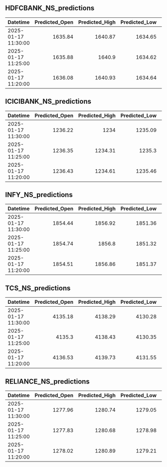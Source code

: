 ## HDFCBANK_NS_predictions
| Datetime            |   Predicted_Open |   Predicted_High |   Predicted_Low |   Predicted_Close |   Predicted_Volume |
|:--------------------|-----------------:|-----------------:|----------------:|------------------:|-------------------:|
| 2025-01-17 11:30:00 |          1635.84 |          1640.87 |         1634.65 |           1638.59 |            64169.3 |
| 2025-01-17 11:25:00 |          1635.88 |          1640.9  |         1634.62 |           1638.54 |            64127.9 |
| 2025-01-17 11:20:00 |          1636.08 |          1640.93 |         1634.64 |           1638.56 |            65191.2 |

## ICICIBANK_NS_predictions
| Datetime            |   Predicted_Open |   Predicted_High |   Predicted_Low |   Predicted_Close |   Predicted_Volume |
|:--------------------|-----------------:|-----------------:|----------------:|------------------:|-------------------:|
| 2025-01-17 11:30:00 |          1236.22 |          1234    |         1235.09 |           1238.31 |            71198.4 |
| 2025-01-17 11:25:00 |          1236.35 |          1234.31 |         1235.3  |           1238.57 |            70430.2 |
| 2025-01-17 11:20:00 |          1236.43 |          1234.61 |         1235.46 |           1238.71 |            69798.1 |

## INFY_NS_predictions
| Datetime            |   Predicted_Open |   Predicted_High |   Predicted_Low |   Predicted_Close |   Predicted_Volume |
|:--------------------|-----------------:|-----------------:|----------------:|------------------:|-------------------:|
| 2025-01-17 11:30:00 |          1854.44 |          1856.92 |         1851.36 |           1850.41 |            48026.6 |
| 2025-01-17 11:25:00 |          1854.74 |          1856.8  |         1851.32 |           1850.41 |            49862.6 |
| 2025-01-17 11:20:00 |          1854.51 |          1856.86 |         1851.37 |           1850.41 |            49955.6 |

## TCS_NS_predictions
| Datetime            |   Predicted_Open |   Predicted_High |   Predicted_Low |   Predicted_Close |   Predicted_Volume |
|:--------------------|-----------------:|-----------------:|----------------:|------------------:|-------------------:|
| 2025-01-17 11:30:00 |          4135.18 |          4138.29 |         4130.28 |           4135.5  |            25084.1 |
| 2025-01-17 11:25:00 |          4135.3  |          4138.43 |         4130.35 |           4135.77 |            25281.3 |
| 2025-01-17 11:20:00 |          4136.53 |          4139.73 |         4131.55 |           4137.13 |            25351.7 |

## RELIANCE_NS_predictions
| Datetime            |   Predicted_Open |   Predicted_High |   Predicted_Low |   Predicted_Close |   Predicted_Volume |
|:--------------------|-----------------:|-----------------:|----------------:|------------------:|-------------------:|
| 2025-01-17 11:30:00 |          1277.96 |          1280.74 |         1279.05 |           1279.24 |             158867 |
| 2025-01-17 11:25:00 |          1277.83 |          1280.68 |         1278.98 |           1279.2  |             159816 |
| 2025-01-17 11:20:00 |          1278.02 |          1280.89 |         1279.21 |           1279.46 |             162858 |

